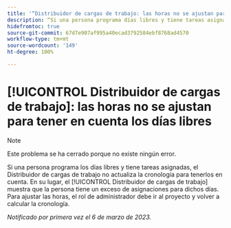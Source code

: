 ```yaml
---
title: '“Distribuidor de cargas de trabajo: las horas no se ajustan para tener en cuenta los días libres”'
description: “Si una persona programa días libres y tiene tareas asignadas, el Distribuidor de cargas de trabajo no actualiza la cronología para tenerlos en cuenta. En su lugar, el Distribuidor de cargas de trabajo muestra que la persona tiene un exceso de asignaciones para dichos días. Para ajustar las horas, el rol de administrador debe ir al proyecto y volver a calcular la cronología.”
hidefromtoc: true
source-git-commit: 67d7e907af995a40ecad3792584ebf8768ad4570
workflow-type: tm+mt
source-wordcount: '149'
ht-degree: 100%

---
```



# [!UICONTROL Distribuidor de cargas de trabajo]: las horas no se ajustan para tener en cuenta los días libres

>[!NOTE]
>
>Este problema se ha cerrado porque no existe ningún error.

Si una persona programa los días libres y tiene tareas asignadas, el Distribuidor de cargas de trabajo no actualiza la cronología para tenerlos en cuenta. En su lugar, el [!UICONTROL Distribuidor de cargas de trabajo] muestra que la persona tiene un exceso de asignaciones para dichos días. Para ajustar las horas, el rol de administrador debe ir al proyecto y volver a calcular la cronología.

_Notificado por primera vez el 6 de marzo de 2023._

